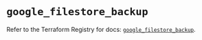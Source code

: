 # `google_filestore_backup`

Refer to the Terraform Registry for docs: [`google_filestore_backup`](https://registry.terraform.io/providers/hashicorp/google/6.45.0/docs/resources/filestore_backup).
